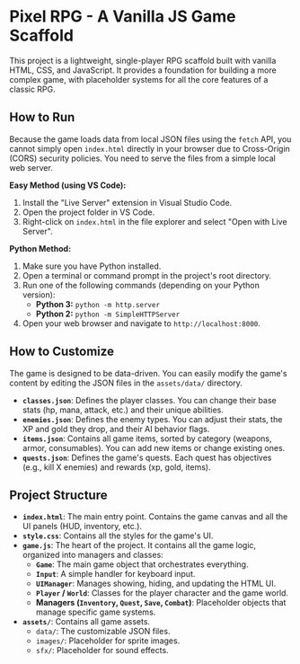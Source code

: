 # Pixel RPG - A Vanilla JS Game Scaffold

This project is a lightweight, single-player RPG scaffold built with vanilla HTML, CSS, and JavaScript. It provides a foundation for building a more complex game, with placeholder systems for all the core features of a classic RPG.

## How to Run

Because the game loads data from local JSON files using the `fetch` API, you cannot simply open `index.html` directly in your browser due to Cross-Origin (CORS) security policies. You need to serve the files from a simple local web server.

**Easy Method (using VS Code):**
1.  Install the "Live Server" extension in Visual Studio Code.
2.  Open the project folder in VS Code.
3.  Right-click on `index.html` in the file explorer and select "Open with Live Server".

**Python Method:**
1. Make sure you have Python installed.
2. Open a terminal or command prompt in the project's root directory.
3. Run one of the following commands (depending on your Python version):
   - **Python 3:** `python -m http.server`
   - **Python 2:** `python -m SimpleHTTPServer`
4. Open your web browser and navigate to `http://localhost:8000`.

## How to Customize

The game is designed to be data-driven. You can easily modify the game's content by editing the JSON files in the `assets/data/` directory.

-   **`classes.json`**: Defines the player classes. You can change their base stats (hp, mana, attack, etc.) and their unique abilities.
-   **`enemies.json`**: Defines the enemy types. You can adjust their stats, the XP and gold they drop, and their AI behavior flags.
-   **`items.json`**: Contains all game items, sorted by category (weapons, armor, consumables). You can add new items or change existing ones.
-   **`quests.json`**: Defines the game's quests. Each quest has objectives (e.g., kill X enemies) and rewards (xp, gold, items).

## Project Structure

-   **`index.html`**: The main entry point. Contains the game canvas and all the UI panels (HUD, inventory, etc.).
-   **`style.css`**: Contains all the styles for the game's UI.
-   **`game.js`**: The heart of the project. It contains all the game logic, organized into managers and classes:
    -   **`Game`**: The main game object that orchestrates everything.
    -   **`Input`**: A simple handler for keyboard input.
    -   **`UIManager`**: Manages showing, hiding, and updating the HTML UI.
    -   **`Player` / `World`**: Classes for the player character and the game world.
    -   **Managers (`Inventory`, `Quest`, `Save`, `Combat`)**: Placeholder objects that manage specific game systems.
-   **`assets/`**: Contains all game assets.
    -   `data/`: The customizable JSON files.
    -   `images/`: Placeholder for sprite images.
    -   `sfx/`: Placeholder for sound effects.
